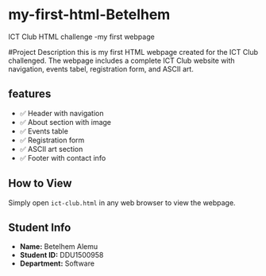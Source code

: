 # my-first-html-Betelhem
ICT Club HTML challenge -my first webpage

#Project Description 
this is my first HTML webpage created for the ICT Club challenged. The webpage includes a complete ICT Club website with navigation, events tabel, registration form, and ASCII art.

## features
- ✅ Header with navigation
- ✅ About section with image
- ✅ Events table
- ✅ Registration form
- ✅ ASCII art section
- ✅ Footer with contact info

## How to View 
Simply open `ict-club.html` in any web browser to view the webpage.  

## Student Info 
- **Name:** Betelhem Alemu
- **Student ID:** DDU1500958
- **Department:** Software
